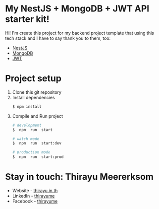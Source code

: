 # My NestJS + MongoDB + JWT API starter kit!
Hi! I'm create this project for my backend project template that using this tech stack and I have to say thank you to them, too:
 - [NestJS](https://nestjs.com/)
 - [MongoDB](https://mongodb.com/)
 - [JWT](https://jwt.io/)

# Project setup
 1. Clone this git repository
 2. Install dependencies
    ```bash
    $ npm install
    ```
 3. Compile and Run project
	 ```bash
	 # development
	 $  npm  run  start
	 
	 # watch mode
	 $  npm  run  start:dev
	 
	 # production mode
	 $  npm  run  start:prod
	 ```

# Stay in touch: Thirayu Meererksom
- Website - [thirayu.in.th](https://thirayu.in.th)
- LinkedIn - [thirayume](https://linkedin.com/in/thirayume)
- Facebook - [thirayume](https://facebook.com/thirayu.me)